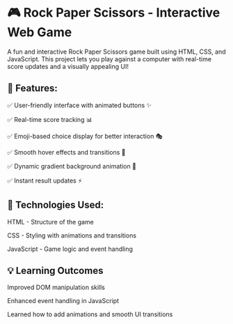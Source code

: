 # 🎮 Rock Paper Scissors - Interactive Web Game

A fun and interactive Rock Paper Scissors game built using HTML, CSS, and JavaScript. This project lets you play against a computer with real-time score updates and a visually appealing UI!

## 🔹 Features:

✅ User-friendly interface with animated buttons ✨

✅ Real-time score tracking 📊

✅ Emoji-based choice display for better interaction 🎭

✅ Smooth hover effects and transitions 🎨

✅ Dynamic gradient background animation 🌈

✅ Instant result updates ⚡

## 🚀 Technologies Used:

HTML - Structure of the game

CSS - Styling with animations and transitions

JavaScript - Game logic and event handling

## 💡 Learning Outcomes

Improved DOM manipulation skills

Enhanced event handling in JavaScript

Learned how to add animations and smooth UI transitions
